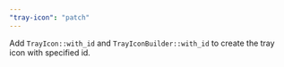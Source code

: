```yaml
---
"tray-icon": "patch"
---
```


Add `TrayIcon::with_id` and `TrayIconBuilder::with_id` to create the tray icon with specified id.
